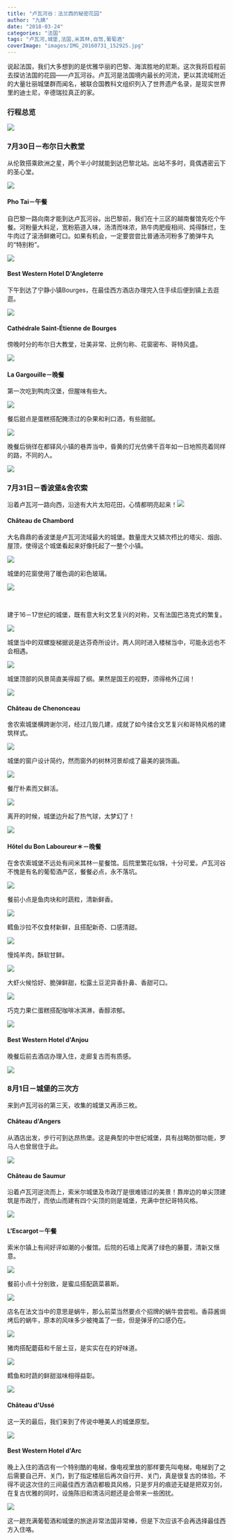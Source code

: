 ```yaml
---
title: "卢瓦河谷：法兰西的秘密花园"
author: "九姨"
date: "2018-03-24"
categories: "法国"
tags: "卢瓦河,城堡,法国,米其林,自驾,葡萄酒"
coverImage: "images/IMG_20160731_152925.jpg"
---
```


说起法国，我们大多想到的是优雅华丽的巴黎、海滨胜地的尼斯。这次我将启程前去探访法国的花园——卢瓦河谷。卢瓦河是法国境内最长的河流，更以其流域附近的大量壮丽城堡群而闻名，被联合国教科文组织列入了世界遗产名录，是现实世界里的迪士尼，辛德瑞拉真正的家。

### 行程总览

![](images/Screen-Shot-2018-03-13-at-21.57.41.png)

### 7月30日－布尔日大教堂

从伦敦搭乘欧洲之星，两个半小时就能到达巴黎北站。出站不多时，竟偶遇密云下的圣心堂。

![](images/IMG_20160730_114020-e1521058477228.jpg)

#### Pho Tai－午餐

自巴黎一路向南才能到达卢瓦河谷。出巴黎前，我们在十三区的越南餐馆先吃个午餐。河粉量大料足，宽粉筋道入味，汤清而味浓，熟牛肉肥瘦相间、炖得酥烂，生牛肉过了滚汤鲜嫩可口。如果有机会，一定要尝尝比普通汤河粉多了脆弹牛丸的“特别粉”。

![](images/IMG_20160730_130040.jpg)

#### Best Western Hotel D'Angleterre

下午到达了宁静小镇Bourges，在最佳西方酒店办理完入住手续后便到镇上去逛逛。

![](images/IMG_20160730_160231.jpg)

#### Cathédrale Saint-Étienne de Bourges

傍晚时分的布尔日大教堂，壮美非常、比例匀称、花窗密布、哥特风盛。

![](images/IMG_20160730_200742.jpg)

#### La Gargouille－晚餐

第一次吃到鸭肉汉堡，但腥味有些大。

![](images/IMG_20160730_184607.jpg)

餐后甜点是蛋糕搭配腌渍过的杂果和利口酒，有些甜腻。

![](images/IMG_20160730_193413.jpg)

晚餐后徜徉在都铎风小镇的巷弄当中，昏黄的灯光仿佛千百年如一日地照亮着同样的路，不同的人。

![](images/IMG_20160730_203345.jpg)

### 7月31日－香波堡&舍农索

沿着卢瓦河一路向西，沿途有大片太阳花田，心情都明亮起来！![](images/IMG_20160731_092915.jpg)

#### Château de Chambord

大名鼎鼎的香波堡是卢瓦河流域最大的城堡。数量庞大又鳞次栉比的塔尖、烟囱、屋顶，使得这个城堡看起来好像托起了一整个小镇。

![](images/IMG_20160731_160509.jpg)

城堡的花窗使用了暖色调的彩色玻璃。

![](images/IMG_20160731_145936.jpg)

 

建于16－17世纪的城堡，既有意大利文艺复兴的对称，又有法国巴洛克式的繁复。

![](images/IMG_20160731_150748.jpg)

城堡当中的双螺旋梯据说是达芬奇所设计。两人同时进入楼梯当中，可能永远也不会相遇。

![](images/IMG_20160731_153908.jpg)

城堡顶部的风景简直美得超了纲。果然是国王的视野，须得格外辽阔！

![](images/IMG_20160731_152925.jpg)

#### Château de Chenonceau

舍农索城堡横跨谢尔河，经过几毁几建，成就了如今揉合文艺复兴和哥特风格的建筑样式。

![](images/IMG_20160731_190835.jpg)

城堡的窗户设计简约，然而窗外的树林河景却成了最美的装饰画。

![](images/IMG_20160731_180459.jpg)

餐厅朴素而又鲜活。

![](images/IMG_20160731_183358.jpg)

离开的时候，城堡边升起了热气球，太梦幻了！

![](images/IMG_20160731_191730.jpg)

#### Hôtel du Bon Laboureur＊－晚餐

在舍农索城堡不远处有间米其林一星餐馆。后院里繁花似锦，十分可爱。卢瓦河谷不愧是有名的葡萄酒产区，餐餐必点，永不落坑。

![](images/IMG_20160731_195250-e1521060264263.jpg)

餐前小点是鱼肉块和时蔬粒，清新鲜香。

![](images/fishy-starter-with-vegetables.jpg)

鳕鱼沙拉不仅食材新鲜，且搭配新奇、口感清甜。

![](images/IMG_20160731_200336.jpg)

慢炖羊肉，酥软甘鲜。

![](images/slow-cooked-lamb.jpg)

大虾火候恰好、脆弹鲜甜，松露土豆泥异香扑鼻、香甜可口。

![](images/prawns-with-truffle-sprinkled-e1521062193322.jpg)

巧克力果仁蛋糕搭配咖啡冰淇淋，香醇浓郁。

![](images/IMG_20160731_205326.jpg)

#### Best Western Hotel d'Anjou

晚餐后前去酒店办理入住，走廊复古而有质感。

![](images/IMG_20160801_085126-e1521060281759.jpg)

### 8月1日－城堡的三次方

来到卢瓦河谷的第三天，收集的城堡又再添三枚。

#### Château d'Angers

从酒店出发，步行可到达昂热堡。这是典型的中世纪城堡，具有战略防御功能，罗马人也曾居住于此。

![](images/IMG_20160801_092048.jpg)

#### Château de Saumur

沿着卢瓦河逆流而上，索米尔城堡及市政厅是很难错过的美景！靠岸边的单尖顶建筑是市政厅，而依山而建有四个尖顶的则是城堡，充满中世纪哥特风格。

![](images/IMG_20160801_135810.jpg)

#### L’Escargot－午餐

索米尔镇上有间好评如潮的小餐馆。后院的石墙上爬满了绿色的藤蔓，清新又惬意。

![](images/IMG_20160801_131631-e1521060420860.jpg)

餐前小点十分别致，是蜜瓜搭配蔬菜慕斯。

![](images/IMG_20160801_115750-e1521755121332.jpg)

店名在法文当中的意思是蜗牛，那么前菜当然要点个招牌的蜗牛尝尝啦。香蒜酱焗烤后的蜗牛，原本的风味多少被掩盖了一些，但是弹牙的口感仍在。

![](images/IMG_20160801_120812.jpg)

猪肉搭配蘑菇和千层土豆，是实实在在的好味道。

![](images/IMG_20160801_123803.jpg)

鳕鱼和时蔬的鲜甜滋味相得益彰。

![](images/cod.jpg)

#### Château d'Ussé

这一天的最后，我们来到了传说中睡美人的城堡原型。

![](images/IMG_20160801_160255.jpg)

#### Best Western Hotel d'Arc

晚上入住的酒店有一个特别酷的电梯，像电视里放的那样要先叫电梯，电梯到了之后需要自己开、关门，到了指定楼层后再次自行开、关门，真是很复古的体验。不得不说这次住的三间最佳西方酒店都极具风格，只是岁月的痕迹无疑是把双刃剑，在复古优雅的同时，设施陈旧和清洁问题还是会带来一些困扰。

![](images/IMG_20160802_072817-e1521060444399.jpg)

这一趟充满葡萄酒和城堡的旅途非常法国非常棒，但是下次应该不会再选择最佳西方入住咯。
